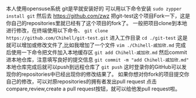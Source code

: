 本人使用opensuse系统
git是早就安装好的
可以用以下命令安装
 `sudo zypper install git`
然后去 https://github.com/zwz 把git-test这个项目Fork一下，这是你自己的repositories里就已经有了这个项目的fork了。
一般把项目clone到本地进行修改，在终端使用以下命令、
 `git clone https://github.com/Chihell/git-test.git`
进入工作目录
 `cd ./git-test`
这是就可以增加或修改文件了,比如我增加了一个文件
 `vim ./Chihell-戚加欣.md`
完成后使用一下命令把文件加入本地缓存区
 `git add Chihell-戚加欣.md`
然后commit进本地仓库，注意填写良好的提交信息
 `git commit -m "add Chihell-戚加欣.md"`
本地仓库完成后就可以push到远程仓库了
 `git push`
这时登录你的GitHub可以发现你的repositories中已经出现你的修改结果了。
如果你想对你fork的项目提交你自己的修改，可以对原repositories的拥有者发出pull request
点击compare,review,create a pull request按钮，就可以给他发pull request啦。
